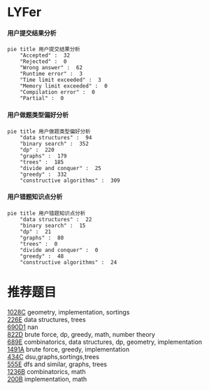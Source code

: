 # LYFer

<!-- tabs:start -->



#### **用户提交结果分析**

```mermaid
pie title 用户提交结果分析
    "Accepted" :  32
    "Rejected" :  0
    "Wrong answer" :  62
    "Runtime error" :  3
    "Time limit exceeded" :  3
    "Memory limit exceeded" :  0
    "Compilation error" :  0
    "Partial" :  0
```

#### **用户做题类型偏好分析**

```mermaid
pie title 用户做题类型偏好分析
    "data structures" :  94
    "binary search" :  352
    "dp" :  220
    "graphs" :  179
    "trees" :  185
    "divide and conquer" :  25
    "greedy" :  332
    "constructive algorithms" :  309
```
#### **用户错题知识点分析**

```mermaid
pie title 用户错题知识点分析
    "data structures" :  22
    "binary search" :  15
    "dp" :  21
    "graphs" :  80
    "trees" :  0
    "divide and conquer" :  0
    "greedy" :  48
    "constructive algorithms" :  24
```



<!-- tabs:end -->
# 推荐题目
[1028C](https://codeforces.com/contest/1028/problem/C)		geometry,
                        implementation,
                        sortings		  
[226E](https://codeforces.com/contest/226/problem/E)		data structures,
                        trees		  
[690D1](https://codeforces.com/contest/690D/problem/1)		nan		  
[822D](https://codeforces.com/contest/822/problem/D)		brute force,
                        dp,
                        greedy,
                        math,
                        number theory		  
[689E](https://codeforces.com/contest/689/problem/E)		combinatorics,
                        data structures,
                        dp,
                        geometry,
                        implementation		  
[1491A](https://codeforces.com/contest/1491/problem/A)		brute force,
                        greedy,
                        implementation		  
[434C](https://codeforces.com/contest/434/problem/C)		dsu,graphs,sortings,trees		  
[555E](https://codeforces.com/contest/555/problem/E)		dfs and similar,
                        graphs,
                        trees		  
[1236B](https://codeforces.com/contest/1236/problem/B)		combinatorics,
                        math		  
[200B](https://codeforces.com/contest/200/problem/B)		implementation,
                        math		  
